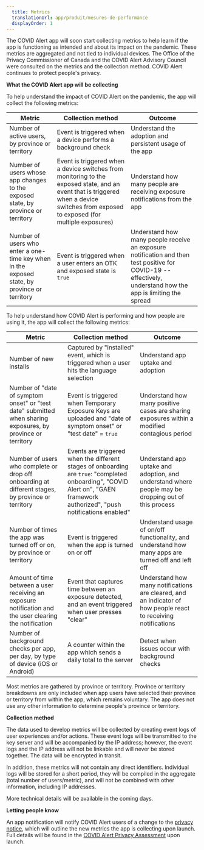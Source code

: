 ```yaml
---
  title: Metrics
  translationUrl: app/produit/mesures-de-performance
  displayOrder: 1
---
```


The COVID Alert app will soon start collecting metrics to help learn if the app is functioning as intended and about its impact on the pandemic. These metrics are aggregated and not tied to individual devices. The Office of the Privacy Commissioner of Canada and the COVID Alert Advisory Council were consulted on the metrics and the collection method. COVID Alert continues to protect people&#39;s privacy.

**What the COVID Alert app will be collecting**

To help understand the impact of COVID Alert on the pandemic, the app will collect the following metrics:

| Metric                                                                                       | Collection method                                                                                                                                                                      | Outcome                                                                                                                                                       |
|----------------------------------------------------------------------------------------------|----------------------------------------------------------------------------------------------------------------------------------------------------------------------------------------|---------------------------------------------------------------------------------------------------------------------------------------------------------------|
| Number of active users, by province or territory                                             | Event is triggered when a device performs a background check                                                                                                                           | Understand the adoption and persistent usage of the app                                                                                                       |
| Number of users whose app changes to the exposed state, by province or territory             | Event is triggered when a device switches from monitoring to the exposed state, and an event that is triggered when a device switches from exposed to exposed (for multiple exposures) | Understand how many people are receiving exposure notifications from the app                                                                                  |
| Number of users who enter a one-time key when in the exposed state, by province or territory | Event is triggered when a user enters an OTK and exposed state is `true`                                                                                                               | Understand how many people receive an exposure notification and then test positive for COVID-19 -- effectively, understand how the app is limiting the spread |

To help understand how COVID Alert is performing and how people are using it, the app will collect the following metrics:

| Metric                                                                                                      | Collection method                                                                                                                                                            | Outcome                                                                                                        |
|-------------------------------------------------------------------------------------------------------------|------------------------------------------------------------------------------------------------------------------------------------------------------------------------------|----------------------------------------------------------------------------------------------------------------|
| Number of new installs                                                                                      | Captured by "installed" event, which is triggered when a user hits the language selection                                                                                    | Understand app uptake and adoption                                                                             |
| Number of "date of symptom onset" or "test date" submitted when sharing exposures, by province or territory | Event is triggered when Temporary Exposure Keys are uploaded and "date of symptom onset" or "test date" = `true`                                                             | Understand how many positive cases are sharing exposures within a modified contagious period                   |
| Number of users who complete or drop off onboarding at different stages, by province or territory           | Events are triggered when the different stages of onboarding are `true`: "completed onboarding", "COVID Alert on", "GAEN framework authorized", "push notifications enabled" | Understand app uptake and adoption, and understand where people may be dropping out of this process            |
| Number of times the app was turned off or on, by province or territory                                      | Event is triggered when the app is turned on or off                                                                                                                          | Understand usage of on/off functionality, and understand how many apps are turned off and left off             |
| Amount of time between a user receiving an exposure notification and the user clearing the notification     | Event that captures time between an exposure detected, and an event triggered when user presses "clear"                                                                      | Understand how many notifications are cleared, and an indicator of how people react to receiving notifications |
| Number of background checks per app, per day, by type of device (iOS or Android)                            | A counter within the app which sends a daily total to the server                                                                                                             | Detect when issues occur with background checks                                                                |


Most metrics are gathered by province or territory. Province or territory breakdowns are only included when app users have selected their province or territory from within the app, which remains voluntary. The app does not use any other information to determine people&#39;s province or territory.

**Collection method**

The data used to develop metrics will be collected by creating event logs of user experiences and/or actions. These event logs will be transmitted to the key server and will be accompanied by the IP address; however, the event logs and the IP address will not be linkable and will never be stored together. The data will be encrypted in transit.

In addition, these metrics will not contain any direct identifiers. Individual logs will be stored for a short period, they will be compiled in the aggregate (total number of users/metric), and will not be combined with other information, including IP addresses.

More technical details will be available in the coming days.

**Letting people know**

An app notification will notify COVID Alert users of a change to the [privacy notice](https://www.canada.ca/en/public-health/services/diseases/coronavirus-disease-covid-19/covid-alert/privacy-policy.html), which will outline the new metrics the app is collecting upon launch. Full details will be found in the [COVID Alert Privacy Assessment](https://www.canada.ca/en/public-health/services/diseases/coronavirus-disease-covid-19/covid-alert/privacy-policy/assessment.html) upon launch.
